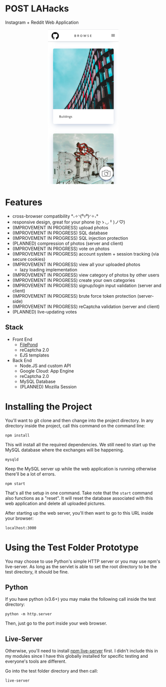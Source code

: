 # POST LAHacks
Instagram + Reddit Web Application

<p align="center">
	<img src="./screenshots/landing.png" height="500" />
</p>

# Features
* cross-browser compatibility °˖✧◝(⁰▿⁰)◜✧˖°
* responsive design, great for your phone (ღゝ◡╹)ノ♡)
* (IMPROVEMENT IN PROGRESS) upload photos
* (IMPROVEMENT IN PROGRESS) SQL database
* (IMPROVEMENT IN PROGRESS) SQL injection protection
* (PLANNED) compression of photos (server and client)
* (IMPROVEMENT IN PROGRESS) vote on photos
* (IMPROVEMENT IN PROGRESS) account system + session tracking (via secure cookies)
* (IMPROVEMENT IN PROGRESS) view all your uploaded photos
	* lazy loading implementation
* (IMPROVEMENT IN PROGRESS) view category of photos by other users
* (IMPROVEMENT IN PROGRESS) create your own categories
* (IMPROVEMENT IN PROGRESS) signup/login input validation (server and client)
* (IMPROVEMENT IN PROGRESS) brute force token protection (server-side)
* (IMPROVEMENT IN PROGRESS) reCaptcha validation (server and client)
* (PLANNED) live-updating votes


## Stack
* Front End
	* [FilePond](https://pqina.nl/filepond/)
	* reCaptcha 2.0
	* EJS templates
* Back End
	* Node.JS and custom API
	* Google Cloud: App Engine
	* reCaptcha 2.0
	* MySQL Database
	* (PLANNED) Mozilla Session


# Installing the Project

You'll want to git clone and then change into the project directory. In any directory inside the project, call this command on the command line:
```
npm install
```

This will install all the required dependencies. We still need to start up the MySQL database where the exchanges will be happening.
```
mysqld
```
Keep the MySQL server up while the web application is running otherwise there'll be a lot of errors.

```
npm start
```
That's all the setup in one command. Take note that the `start` command also functions as a "reset". It will reset the database associated with this web application and delete all uploaded pictures.

After starting up the web server, you'll then want to go to this URL inside your browser:
```
localhost:3000
```


# Using the Test Folder Prototype

You may choose to use Python's simple HTTP server or you may use npm's live-server. As long as the servlet is able to set the root directory to be the test directory, it should be fine.

## Python
If you have python (v3.6+) you may make the following call inside the test directory:
```
python -m http.server
```
Then, just go to the port inside your web browser.

## Live-Server
Otherwise, you'll need to install [npm live-server](https://www.npmjs.com/package/live-server) first. I didn't include this in my modules since I have this globally installed for specific testing and everyone's tools are different.

Go into the test folder directory and then call:
```
live-server
```

